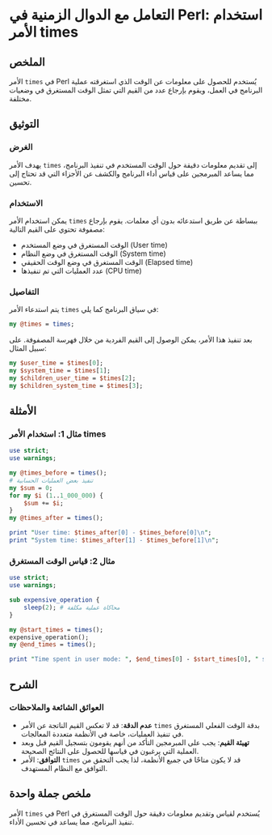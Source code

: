 <!--
Meta Description: # التعامل مع الدوال الزمنية في Perl: استخدام الأمر times ## الملخص الأمر `times` في Perl يُستخدم للحصول على معلومات عن الوقت الذي استغرقته عملية البرن...
Meta Keywords: times, الأمر, الوقت, perl, المستغرق
-->

# التعامل مع الدوال الزمنية في Perl: استخدام الأمر times

## الملخص
الأمر `times` في Perl يُستخدم للحصول على معلومات عن الوقت الذي استغرقته عملية البرنامج في العمل، ويقوم بإرجاع عدد من القيم التي تمثل الوقت المستغرق في وضعيات مختلفة.

## التوثيق
### الغرض
يهدف الأمر `times` إلى تقديم معلومات دقيقة حول الوقت المستخدم في تنفيذ البرنامج، مما يساعد المبرمجين على قياس أداء البرنامج والكشف عن الأجزاء التي قد تحتاج إلى تحسين.

### الاستخدام
يمكن استخدام الأمر `times` ببساطة عن طريق استدعائه بدون أي معلمات. يقوم بإرجاع مصفوفة تحتوي على القيم التالية:

- الوقت المستغرق في وضع المستخدم (User time)
- الوقت المستغرق في وضع النظام (System time)
- الوقت المستغرق في وضع الوقت الحقيقي (Elapsed time)
- عدد العمليات التي تم تنفيذها (CPU time)

### التفاصيل
يتم استدعاء الأمر `times` في سياق البرنامج كما يلي:

```perl
my @times = times;
```

بعد تنفيذ هذا الأمر، يمكن الوصول إلى القيم الفردية من خلال فهرسة المصفوفة. على سبيل المثال:

```perl
my $user_time = $times[0];
my $system_time = $times[1];
my $children_user_time = $times[2];
my $children_system_time = $times[3];
```

## الأمثلة
### مثال 1: استخدام الأمر times
```perl
use strict;
use warnings;

my @times_before = times();
# تنفيذ بعض العمليات الحسابية
my $sum = 0;
for my $i (1..1_000_000) {
    $sum += $i;
}
my @times_after = times();

print "User time: $times_after[0] - $times_before[0]\n";
print "System time: $times_after[1] - $times_before[1]\n";
```

### مثال 2: قياس الوقت المستغرق
```perl
use strict;
use warnings;

sub expensive_operation {
    sleep(2); # محاكاة عملية مكلفة
}

my @start_times = times();
expensive_operation();
my @end_times = times();

print "Time spent in user mode: ", $end_times[0] - $start_times[0], " seconds\n";
```

## الشرح
### العوائق الشائعة والملاحظات
- **عدم الدقة**: قد لا تعكس القيم الناتجة عن الأمر `times` بدقة الوقت الفعلي المستغرق في تنفيذ العمليات، خاصة في الأنظمة متعددة المعالجات.
- **تهيئة القيم**: يجب على المبرمجين التأكد من أنهم يقومون بتسجيل القيم قبل وبعد العملية التي يرغبون في قياسها للحصول على النتائج الصحيحة.
- **التوافق**: الأمر `times` قد لا يكون متاحًا في جميع الأنظمة، لذا يجب التحقق من التوافق مع النظام المستهدف.

## ملخص جملة واحدة
الأمر `times` في Perl يُستخدم لقياس وتقديم معلومات دقيقة حول الوقت المستغرق في تنفيذ البرنامج، مما يساعد في تحسين الأداء.